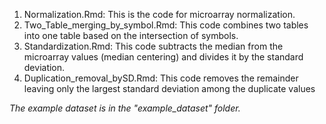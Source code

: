 
1. Normalization.Rmd: This is the code for microarray normalization.
2. Two_Table_merging_by_symbol.Rmd: This code combines two tables into one table based on the intersection of symbols.
3. Standardization.Rmd: This code subtracts the median from the microarray values (median centering) and divides it by the standard deviation.
4. Duplication_removal_bySD.Rmd: This code removes the remainder leaving only the largest standard deviation among the duplicate values

*The example dataset is in the "example_dataset" folder.*
